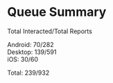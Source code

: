 # Queue Summary

Total Interacted/Total Reports

Android: 70/282  
Desktop: 139/591  
iOS: 30/60

Total: 239/932
